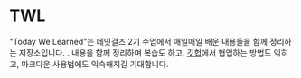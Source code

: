 # TWL


"Today We Learned"는 데잇걸즈 2기 수업에서 매일매일 배운 내용들을 함께 정리하는 저장소입니다.
.
내용을 함께 정리하며 복습도 하고, [깃헙](https://github.com)에서 협업하는 방법도 익히고, 마크다운
사용법에도 익숙해지길 기대합니다.

